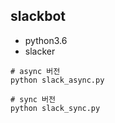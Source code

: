 ## slackbot

- python3.6
- slacker

```shell
# async 버전
python slack_async.py

# sync 버전
python slack_sync.py
```
